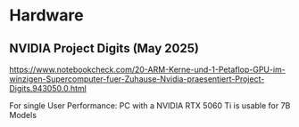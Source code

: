 # Hardware 
## NVIDIA Project Digits (May 2025)
https://www.notebookcheck.com/20-ARM-Kerne-und-1-Petaflop-GPU-im-winzigen-Supercomputer-fuer-Zuhause-Nvidia-praesentiert-Project-Digits.943050.0.html

For single User Performance: PC with a NVIDIA RTX 5060 Ti is usable for 7B Models
